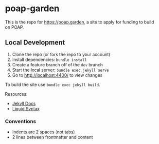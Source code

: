 # poap-garden

This is the repo for <https://poap.garden>, a site to apply for funding to build on POAP.



## Local Development

1. Clone the repo (or fork the repo to your account)
1. Install dependencies: `bundle install`
1. Create a feature branch off of the `dev` branch
1. Start the local server: `bundle exec jekyll serve`
1. Go to <http://localhost:4400/> to view changes

To build the site use `bundle exec jekyll build`.

Resources:

- [Jekyll Docs](https://jekyllrb.com/docs/)
- [Liquid Syntax](https://shopify.github.io/liquid/basics/introduction/)


### Conventions

- Indents are 2 spaces (not tabs)
- 2 lines between frontmatter and content

